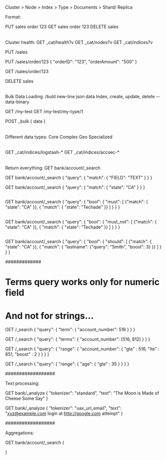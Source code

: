 
Cluster > Node > Index > Type > Documents > Shard/ Replica

Format:

<REST verb> <Index> <Type> <ID>
PUT sales order 123
GET sales order 123
DELETE sales

######

Cluster health: 
GET _cat/health?v
GET _cat/nodes?v
GET _cat/indices?v

PUT /sales

PUT /sales/order/123
{
    "orderID": "123",
    "orderAmount": "500"
}

GET /sales/order/123

DELETE sales


######

Bulk Data Loading:
/buld
new-line json data
Index, create, update, delete
--data-binary

GET /my-test
GET /my-test/my-type/1


POST _bulk
{
    data
}

######

Different data types:
Core
Complex
Geo
Specialized


######

GET _cat/indices/logstash-*
GET _cat/indices/accsec-*

######

Return everything:
GET bank/account/_search

GET bank/account/_search
{
    "query": {
        "match": {
            "FIELD": "TEXT"
        }
    }
}

GET bank/account/_search
{
    "query": {
        "match": {
            "state": "CA"
        }
    }
}

##

GET bank/account/_search
{
    "query": {
        "bool": {
            "must": [
                {"match": {
                    "state": "CA"
                }},
                { "match": {
                    "state": "Techade"
                }}
            ]
        }
    }
}

##

GET bank/account/_search
{
    "query": {
        "bool": {
            "must_not": [
                {"match": {
                    "state": "CA"
                }},
                { "match": {
                    "state": "Techade"
                }}
            ]
        }
    }
}


##

GET bank/account/_search
{
    "query": {
        "bool": {
            "should": [
                {"match": {
                    "state": "CA"
                }},
                { "match": {
                    "lastname": {"query": "Smith", "boost": 3}
                }}
            ]
        }
    }
}

#############


# Terms query works only for numeric field
# And not for strings...
GET /_search
{
  "query": {
    "term": {
      "account_number": 516 
    }
  }
}

GET /_search
{
  "query": {
    "terms": {
      "account_number": [516, 812]
    }
  }
}


GET /_search
{
  "query": {
    "range": {
      "account_number": {
          "gte" : 516,
          "lte" : 851,
          "boost" : 2
      }
    }
  }
}

GET /_search
{
  "query": {
    "range": {
      "age": {
          "gte" : 35
      }
    }
  }
}


##################

Text processing:

GET bank/_analyze
{
    "tokenizer": "standard",
    "text": "The Moon is Made of Cheese Some Say"
}

GET bank/_analyze
{
    "tokenizer": "uax_url_email",
    "text": "xyz@example.com login at http://google.com attempt"
}


##################

Aggregations: 

GET bank/account/_search
{
    
}





